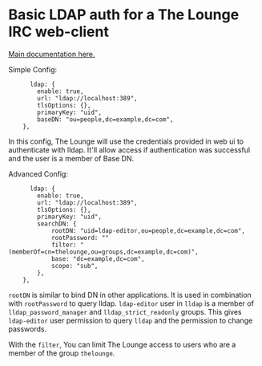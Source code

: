 # Basic LDAP auth for a The Lounge IRC web-client

[Main documentation here.](https://thelounge.chat/docs/configuration#ldap-support)

Simple Config:

```
      ldap: {
        enable: true,
        url: "ldap://localhost:389",
        tlsOptions: {},
        primaryKey: "uid",
        baseDN: "ou=people,dc=example,dc=com",
    },
```

In this config, The Lounge will use the credentials provided in web ui to authenticate with lldap. It'll allow access if authentication was successful and the user is a member of Base DN.


Advanced Config:

```
      ldap: {
        enable: true,
        url: "ldap://localhost:389",
        tlsOptions: {},
        primaryKey: "uid",
        searchDN: {
            rootDN: "uid=ldap-editor,ou=people,dc=example,dc=com",
            rootPassword: ""
            filter: "(memberOf=cn=thelounge,ou=groups,dc=example,dc=com)",
            base: "dc=example,dc=com",
            scope: "sub",
        },
    },
```

`rootDN` is similar to bind DN in other applications. It is used in combination with `rootPassword` to query lldap. `ldap-editor` user in `lldap` is a member of `lldap_password_manager` and `lldap_strict_readonly` groups. This gives `ldap-editor` user permission to query `lldap` and the permission to change passwords.

With the `filter`, You can limit The Lounge access to users who are a member of the group `thelounge`. 
